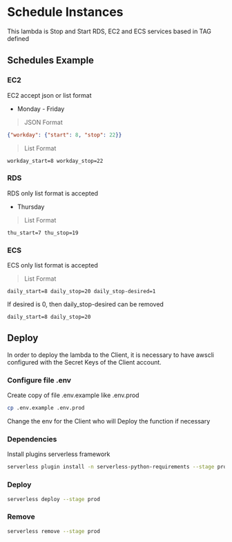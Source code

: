 # Schedule Instances

This lambda is Stop and Start RDS, EC2 and ECS services based in TAG defined

## Schedules Example

### EC2

EC2 accept json or list format

- Monday - Friday

> JSON Format
```json
{"workday": {"start": 8, "stop": 22}}
```

> List Format
```text
workday_start=8 workday_stop=22
```

### RDS

RDS only list format is accepted

- Thursday

> List Format
```text
thu_start=7 thu_stop=19
```

### ECS

ECS only list format is accepted

> List Format
```text
daily_start=8 daily_stop=20 daily_stop-desired=1
```

If desired is 0, then daily_stop-desired can be removed

```text
daily_start=8 daily_stop=20
```

## Deploy

In order to deploy the lambda to the Client, it is necessary to have awscli configured with the Secret Keys of the Client account.

### Configure file .env

Create copy of file .env.example like .env.prod

```bash
cp .env.example .env.prod
```

Change the env for the Client who will Deploy the function if necessary

### Dependencies

Install plugins serverless framework

```bash
serverless plugin install -n serverless-python-requirements --stage prod
```

### Deploy

```bash
serverless deploy --stage prod
```

### Remove

```bash
serverless remove --stage prod
```

